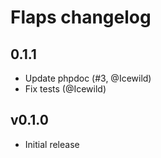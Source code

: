 # Flaps changelog

## 0.1.1

* Update phpdoc (#3, @Icewild)
* Fix tests (@Icewild)

## v0.1.0

* Initial release
